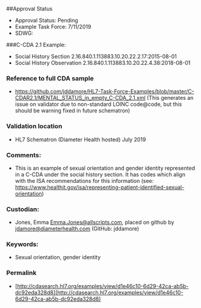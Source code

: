 ##Approval Status 

* Approval Status: Pending
* Example Task Force: 7/11/2019
* SDWG: 

###C-CDA 2.1 Example:
* Social History Section 2.16.840.1.113883.10.20.22.2.17:2015-08-01
* Social History Observation 2.16.840.1.113883.10.20.22.4.38:2018-08-01

### Reference to full CDA sample
* https://github.com/jddamore/HL7-Task-Force-Examples/blob/master/C-CDAR2.1/MENTAL_STATUS_in_empty_C-CDA_2.1.xml 
(This generates an issue on validator due to non-standard LOINC code@code, but this should be warning fixed in future schematron)

### Validation location
* HL7 Schematron (Diameter Health hosted) July 2019

### Comments: 
* This is an example of sexual orientation and gender identity represented in a C-CDA under the social history section. It has codes which align with the ISA recommendations for this information (see: https://www.healthit.gov/isa/representing-patient-identified-sexual-orientation) 

### Custodian: 
* Jones, Emma <Emma.Jones@allscripts.com>, placed on github by jdamore@diameterhealth.com (GitHub: jddamore)

### Keywords: 
* Sexual orientation, gender identity


### Permalink 

* [http://cdasearch.hl7.org/examples/view/d1e46c10-6d29-42ca-ab5b-dc92eda328d8](http://cdasearch.hl7.org/examples/view/d1e46c10-6d29-42ca-ab5b-dc92eda328d8)